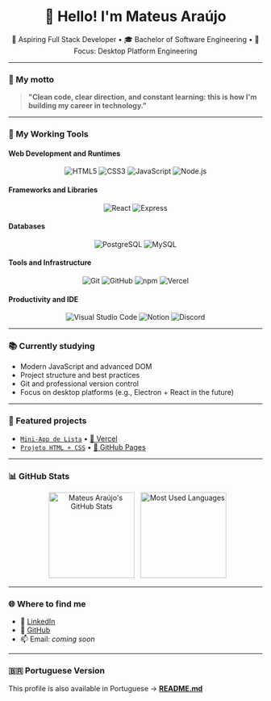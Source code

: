 <!-- markdownlint-disable MD033 -->

<h1 align="center">👋 Hello! I'm Mateus Araújo</h1>
<p align="center">🚀 Aspiring Full Stack Developer • 🎓 Bachelor of Software Engineering • 🧠 Focus: Desktop Platform Engineering</p>

---

### 🧭 My motto

> **"Clean code, clear direction, and constant learning: this is how I'm building my career in technology."**

---

### 🧰 My Working Tools

#### Web Development and Runtimes

<div align="center">
  <img src="https://img.shields.io/badge/HTML5-E34F26?style=flat&logo=html5&logoColor=white" alt="HTML5"/>
  <img src="https://img.shields.io/badge/CSS3-1572B6?style=flat&logo=css3&logoColor=white" alt="CSS3"/>
  <img src="https://img.shields.io/badge/JavaScript-F7DF1E?style=flat&logo=javascript&logoColor=black" alt="JavaScript"/>
  <img src="https://img.shields.io/badge/Node.js-339933?style=flat&logo=node.js&logoColor=white" alt="Node.js"/>
</div>

#### Frameworks and Libraries

<div align="center">
  <img src="https://img.shields.io/badge/React-61DAFB?style=flat&logo=react&logoColor=black" alt="React"/>
  <img src="https://img.shields.io/badge/Express-000000?style=flat&logo=express&logoColor=white" alt="Express"/>
</div>

#### Databases

<div align="center">
  <img src="https://img.shields.io/badge/PostgreSQL-4169E1?style=flat&logo=postgresql&logoColor=white" alt="PostgreSQL"/>
  <img src="https://img.shields.io/badge/MySQL-4479A1?style=flat&logo=mysql&logoColor=white" alt="MySQL"/>
</div>

#### Tools and Infrastructure

<div align="center">
  <img src="https://img.shields.io/badge/Git-F05032?style=flat&logo=git&logoColor=white" alt="Git"/>
  <img src="https://img.shields.io/badge/GitHub-181717?style=flat&logo=github&logoColor=white" alt="GitHub"/>
  <img src="https://img.shields.io/badge/npm-CB3837?style=flat&logo=npm&logoColor=white" alt="npm"/>
  <img src="https://img.shields.io/badge/Vercel-000000?style=flat&logo=vercel&logoColor=white" alt="Vercel"/>
</div>

#### Productivity and IDE

<div align="center">
  <img src="https://img.shields.io/badge/VS%20Code-007ACC?style=flat&logo=visual-studio-code&logoColor=white" alt="Visual Studio Code"/>
  <img src="https://img.shields.io/badge/Notion-000000?style=flat&logo=notion&logoColor=white" alt="Notion"/>
  <img src="https://img.shields.io/badge/Discord-5865F2?style=flat&logo=discord&logoColor=white" alt="Discord"/>
</div>

---

### 📚 Currently studying

- Modern JavaScript and advanced DOM
- Project structure and best practices
- Git and professional version control
- Focus on desktop platforms (e.g., Electron + React in the future)

---

### 🧪 Featured projects

- [`Mini-App de Lista`](https://github.com/mateusaraujos/mini-app-lista) • [🔗 Vercel](https://mini-app-lista.vercel.app)
- [`Projeto HTML + CSS`](https://github.com/mateusaraujos/projeto-html-css) • [🔗 GitHub Pages](https://mateusaraujos.github.io/projeto-html-css/)

---

### 📊 GitHub Stats

<div align="center">
  <img height="170em" src="https://github-readme-stats.vercel.app/api?username=mateusaraujos&show_icons=true&theme=dark&hide_border=false&count_private=true" alt="Mateus Araújo's GitHub Stats" />
  <img height="170em" src="https://github-readme-stats.vercel.app/api/top-langs/?username=mateusaraujos&layout=compact&hide_border=false&langs_count=8&theme=dark" alt="Most Used Languages"/>
</div>

---

### 🌐 Where to find me

- 💼 [LinkedIn](https://www.linkedin.com/in/mateusaraujos/)
- 🧠 [GitHub](https://github.com/mateusaraujos)
- 📫 Email: _coming soon_

---

### 🇧🇷 Portuguese Version

This profile is also available in Portuguese → [**README.md**](./README.md)
